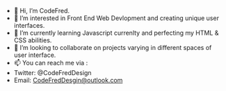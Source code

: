 - 👋 Hi, I’m CodeFred.
- 👀 I’m interested in Front End Web Devlopment and creating unique user interfaces.
- 🌱 I’m currently learning Javascript currenlty and perfecting my HTML & CSS abilities.
- 💞️ I’m looking to collaborate on projects varying in different spaces of user interface.
- 📫 You can reach me via :
-   Twitter: @CodeFredDesign
-   Email: CodeFredDesgin@outlook.com

<!---
Fmorris825/Fmorris825 is a ✨ special ✨ repository because its `README.md` (this file) appears on your GitHub profile.
You can click the Preview link to take a look at your changes.
--->
